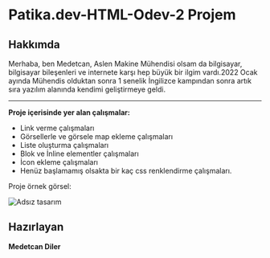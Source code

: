 # Patika.dev-HTML-Odev-2 Projem




## Hakkımda
Merhaba, ben Medetcan, Aslen Makine Mühendisi olsam da bilgisayar, bilgisayar bileşenleri ve internete karşı hep büyük bir ilgim vardı.2022 Ocak ayında Mühendis olduktan sonra 1 senelik İngilizce kampından sonra artık sıra yazılım alanında kendimi geliştirmeye geldi.

---
**Proje içerisinde yer alan çalışmalar:**
* Link verme çalışmaları
* Görsellerle ve görsele map ekleme çalışmaları
* Liste oluşturma çalışmaları
* Blok ve İnline elementler çalışmaları
* İcon ekleme çalışmaları
* Henüz başlamamış olsakta bir kaç css renklendirme çalışmaları.


Proje örnek görsel:

![Adsız tasarım](https://user-images.githubusercontent.com/118726723/204866184-115ee0ac-ccee-4b7f-a0c8-b1327039d93c.gif)
## Hazırlayan
**Medetcan Diler**

